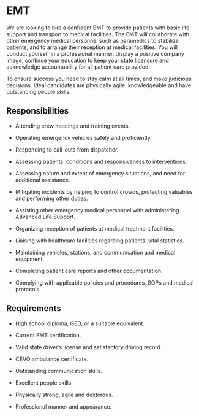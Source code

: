 # EMT

We are looking to hire a confident EMT to provide patients with basic life support and transport to medical facilities. The EMT will collaborate with other emergency medical personnel such as paramedics to stabilize patients, and to arrange their reception at medical facilities. You will conduct yourself in a professional manner, display a positive company image, continue your education to keep your state licensure and acknowledge accountability for all patient care provided.

To ensure success you need to stay calm at all times, and make judicious decisions. Ideal candidates are physically agile, knowledgeable and have outstanding people skills.

## Responsibilities

* Attending crew meetings and training events.

* Operating emergency vehicles safely and proficiently.

* Responding to call-outs from dispatcher.

* Assessing patients' conditions and responsiveness to interventions.

* Assessing nature and extent of emergency situations, and need for additional assistance.

* Mitigating incidents by helping to control crowds, protecting valuables and performing other duties.

* Assisting other emergency medical personnel with administering Advanced Life Support.

* Organizing reception of patients at medical treatment facilities.

* Liaising with healthcare facilities regarding patients' vital statistics.

* Maintaining vehicles, stations, and communication and medical equipment.

* Completing patient care reports and other documentation.

* Complying with applicable policies and procedures, SOPs and medical protocols.

## Requirements

* High school diploma, GED, or a suitable equivalent.

* Current EMT certification.

* Valid state driver’s license and satisfactory driving record.

* CEVO ambulance certificate.

* Outstanding communication skills.

* Excellent people skills.

* Physically strong, agile and dexterous.

* Professional manner and appearance.

